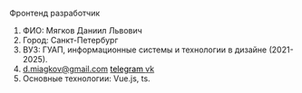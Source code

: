 Фронтенд разработчик
1. ФИО: Мягков Даниил Львович
2. Город: Санкт-Петербург
3. ВУЗ: ГУАП, информационные системы и технологии в дизайне (2021-2025).
4. <a href='d.miagkov@gmail.com'>d.miagkov@gmail.com</a> <a style='color:black' href="https://t.me/daniil_miagkov">telegram
</a> <a href="https://vk.com/daniil_miagkov">vk</a>
5. Основные технологии: Vue.js, ts.
